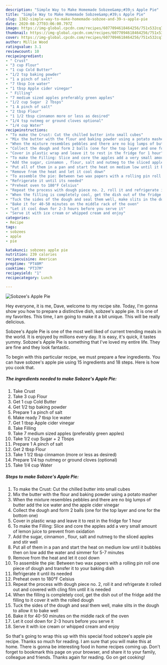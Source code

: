```yaml
---
description: "Simple Way to Make Homemade Sobzee&amp;#39;s Apple Pie"
title: "Simple Way to Make Homemade Sobzee&amp;#39;s Apple Pie"
slug: 1382-simple-way-to-make-homemade-sobzee-and-39-s-apple-pie
date: 2020-08-27T03:06:00.797Z
image: https://img-global.cpcdn.com/recipes/6077094618464256/751x532cq70/sobzees-apple-pie-recipe-main-photo.jpg
thumbnail: https://img-global.cpcdn.com/recipes/6077094618464256/751x532cq70/sobzees-apple-pie-recipe-main-photo.jpg
cover: https://img-global.cpcdn.com/recipes/6077094618464256/751x532cq70/sobzees-apple-pie-recipe-main-photo.jpg
author: Millie Wood
ratingvalue: 3.1
reviewcount: 10
recipeingredient:
- " Crust"
- "3 cup Flour"
- "1 cup Cold Butter"
- "1/2 tsp baking powder"
- "1 a pinch of salt"
- "7 tbsp Ice water"
- "1 tbsp Apple cider vinegar"
- " Filling"
- "7 medium sized apples preferably green apples"
- "1/2 cup Sugar  2 Tbsps"
- "1 A pinch of salt"
- "2 tbsp Flour"
- "1 1/2 tbsp cinnamon more or less as desired"
- "1/4 tsp nutmeg or ground cloves optional"
- "1/4 cup Water"
recipeinstructions:
- "To make the Crust: Cut the chilled butter into small cubes"
- "Mix the butter with the flour and baking powder using a potato masher"
- "When the mixture resembles pebbles and there are no big lumps of butter add the ice water and the apple cider vinegar"
- "Collect the dough and form 2 balls (one for the top layer and one for the bottom one)"
- "Cover in plastic wrap and leave it to rest in the fridge for 1 hour"
- "To make the Filling: Slice and core the apples add a very small amount of lemon juice to prevent from oxidation"
- "Add the sugar, cinnamon , flour, salt and nutmeg to the sliced apples and stir well"
- "Put all of them in a pan and start the heat on medium low until it bubbles then on low add the water and simmer for 5-7 minutes"
- "Remove from the heat and let it cool down"
- "To assemble the pie: Between two wax papers with a rolling pin roll one piece of dough and transfer it to your baking dish"
- "Refrigerate it until its needed"
- "Preheat oven to 180°F Celsius"
- "Repeat the process with dough piece no. 2, roll it and refrigerate it rolled out and covered with cling film until it is needed"
- "When the filling is completely cool, get the dish out of the fridge add the filling to it cover it with the rolled dough"
- "Tuck the sides of the dough and seal them well, make slits in the dough to allow it to bake well"
- "Bake it for 40-50 minutes on the middle rack of the oven"
- "Let it cool down for 2-3 hours before you serve it"
- "Serve it with ice cream or whipped cream and enjoy"
categories:
- Recipe
tags:
- sobzees
- apple
- pie

katakunci: sobzees apple pie 
nutrition: 239 calories
recipecuisine: American
preptime: "PT40M"
cooktime: "PT37M"
recipeyield: "1"
recipecategory: Lunch

---
```



![Sobzee&#39;s Apple Pie](https://img-global.cpcdn.com/recipes/6077094618464256/751x532cq70/sobzees-apple-pie-recipe-main-photo.jpg)

Hey everyone, it is me, Dave, welcome to my recipe site. Today, I'm gonna show you how to prepare a distinctive dish, sobzee&#39;s apple pie. It is one of my favorites. This time, I am going to make it a bit unique. This will be really delicious.

Sobzee&#39;s Apple Pie is one of the most well liked of current trending meals in the world. It is enjoyed by millions every day. It is easy, it's quick, it tastes yummy. Sobzee&#39;s Apple Pie is something that I've loved my entire life. They are fine and they look fantastic.




To begin with this particular recipe, we must prepare a few ingredients. You can have sobzee&#39;s apple pie using 15 ingredients and 18 steps. Here is how you cook that.

<!--inarticleads1-->

##### The ingredients needed to make Sobzee&#39;s Apple Pie:

1. Take  Crust
1. Take 3 cup Flour
1. Get 1 cup Cold Butter
1. Get 1/2 tsp baking powder
1. Prepare 1 a pinch of salt
1. Make ready 7 tbsp Ice water
1. Get 1 tbsp Apple cider vinegar
1. Take  Filling
1. Take 7 medium sized apples (preferably green apples)
1. Take 1/2 cup Sugar + 2 Tbsps
1. Prepare 1 A pinch of salt
1. Get 2 tbsp Flour
1. Take 1 1/2 tbsp cinnamon (more or less as desired)
1. Prepare 1/4 tsp nutmeg or ground cloves (optional)
1. Take 1/4 cup Water




<!--inarticleads2-->

##### Steps to make Sobzee&#39;s Apple Pie:

1. To make the Crust: Cut the chilled butter into small cubes
1. Mix the butter with the flour and baking powder using a potato masher
1. When the mixture resembles pebbles and there are no big lumps of butter add the ice water and the apple cider vinegar
1. Collect the dough and form 2 balls (one for the top layer and one for the bottom one)
1. Cover in plastic wrap and leave it to rest in the fridge for 1 hour
1. To make the Filling: Slice and core the apples add a very small amount of lemon juice to prevent from oxidation
1. Add the sugar, cinnamon , flour, salt and nutmeg to the sliced apples and stir well
1. Put all of them in a pan and start the heat on medium low until it bubbles then on low add the water and simmer for 5-7 minutes
1. Remove from the heat and let it cool down
1. To assemble the pie: Between two wax papers with a rolling pin roll one piece of dough and transfer it to your baking dish
1. Refrigerate it until its needed
1. Preheat oven to 180°F Celsius
1. Repeat the process with dough piece no. 2, roll it and refrigerate it rolled out and covered with cling film until it is needed
1. When the filling is completely cool, get the dish out of the fridge add the filling to it cover it with the rolled dough
1. Tuck the sides of the dough and seal them well, make slits in the dough to allow it to bake well
1. Bake it for 40-50 minutes on the middle rack of the oven
1. Let it cool down for 2-3 hours before you serve it
1. Serve it with ice cream or whipped cream and enjoy




So that's going to wrap this up with this special food sobzee&#39;s apple pie recipe. Thanks so much for reading. I am sure that you will make this at home. There is gonna be interesting food in home recipes coming up. Don't forget to bookmark this page on your browser, and share it to your family, colleague and friends. Thanks again for reading. Go on get cooking!
